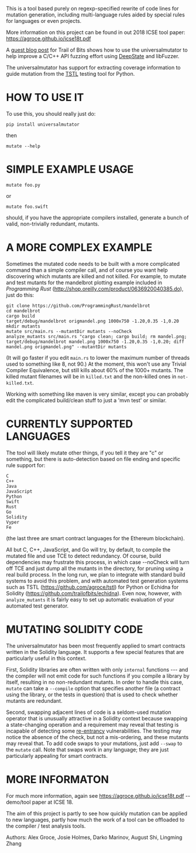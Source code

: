 This is a tool based purely on regexp-specified rewrite of code lines for mutation generation, including
multi-language rules aided by special rules for languages or even projects.

More information on this project can be found in out 2018 ICSE tool paper: https://agroce.github.io/icse18t.pdf 

A [guest blog post](https://blog.trailofbits.com/2019/01/23/fuzzing-an-api-with-deepstate-part-2/) for Trail of Bits shows how to use the universalmutator to help improve a C/C++ API fuzzing effort using [DeepState](https://github.com/trailofbits/deepstate) and libFuzzer.

The universalmutator has support for extracting coverage information to guide mutation from the [TSTL](https://github.com/agroce/tstl) testing tool for Python.

HOW TO USE IT
=============

To use this, you should really just do:

`pip install universalmutator`

then

`mutate --help`

SIMPLE EXAMPLE USAGE
====================

`mutate foo.py`

or

`mutate foo.swift`

should, if you have the appropriate compilers installed, generate a bunch of valid, non-trivially redundant, mutants.


A MORE COMPLEX EXAMPLE
======================

Sometimes the mutated code needs to be built with a more complicated command than a simple compiler call, and of course you want help discovering which mutants are killed and not killed.  For example, to mutate and test mutants for the mandelbrot plotting example included in _Programming Rust_ (http://shop.oreilly.com/product/0636920040385.do), just do this:


    git clone https://github.com/ProgrammingRust/mandelbrot
    cd mandelbrot
    cargo build
    target/debug/mandelbrot origmandel.png 1000x750 -1.20,0.35 -1,0.20
    mkdir mutants
    mutate src/main.rs --mutantDir mutants --noCheck
    analyze_mutants src/main.rs "cargo clean; cargo build; rm mandel.png; target/debug/mandelbrot mandel.png 1000x750 -1.20,0.35 -1,0.20; diff mandel.png origmandel.png" --mutantDir mutants

(It will go faster if you edit `main.rs` to lower the maximum number of threads used to something like 8, not 90.) At the moment, this won't use any Trivial Compiler Equivalence, but still kills about 60% of the 1000+ mutants. The killed mutant filenames will be in `killed.txt` and the non-killed ones in `not-killed.txt`.

Working with something like maven is very similar, except you can probably edit the complicated build/clean stuff to just a 'mvn test' or similar.

CURRENTLY SUPPORTED LANGUAGES
=============================

The tool will likely mutate other things, if you tell it they are "c" or something, but there is auto-detection based on file ending and specific rule support for:

```
C
C++
Java
JavaScript
Python
Swift
Rust
Go
Solidity
Vyper
Fe
```

(the last three are smart contract languages for the Ethereum blockchain).

All but C, C++, JavaScript, and Go will try, by default, to compile the mutated
file and use TCE to detect redundancy.  Of course, build dependencies
may frustrate this process, in which case --noCheck will turn off TCE
and just dump all the mutants in the directory, for pruning using a
real build process.  In the long run, we plan to integrate with
standard build systems to avoid this problem, and with automated test
generation systems such as TSTL (https://github.com/agroce/tstl) for
Python or Echidna for Solidity
(https://github.com/trailofbits/echidna).  Even now, however, with
`analyze_mutants` it is fairly easy to set up automatic evaluation of
your automated test generator.

MUTATING SOLIDITY CODE
==============================

The universalmutator has been most frequently applied to smart
contracts written in the Solidity language.  It supports a few special
features that are particularly useful in this context.

First,
Solidity libraries are often written with only `internal` functions
--- and the compiler will not emit code for such functions if you
compile a library by itself, resulting in no non-redundant mutants.
In order to handle this case, `mutate` can take a `--compile` option
that specifies another file (a contract using the library, or the
tests in question) that is used to check whether mutants are
redundant.

Second, swapping adjacent lines of code is a seldom-used mutation
operator that is unusually attractive in a Solidity context because
swapping a state-changing operation and a requirement may reveal that
testing is incapable of detecting some
[re-entrancy](https://github.com/crytic/not-so-smart-contracts/tree/master/reentrancy)
vulnerabilities.  The testing may notice the absence of the check, but
not a mis-ordering, and these mutants may reveal that.  To add code
swaps to your mutations, just add `--swap` to the `mutate` call.  Note
that swaps work in any language; they are just particularly appealing
for smart contracts.

MORE INFORMATON
===============

For much more information, again see https://agroce.github.io/icse18t.pdf -- demo/tool paper at ICSE 18.

The aim of this project is partly to see how quickly mutation can be applied to new languages, partly how much the work of a tool can be
offloaded to the compiler / test analysis tools.

Authors:  Alex Groce, Josie Holmes, Darko Marinov, August Shi, Lingming Zhang

